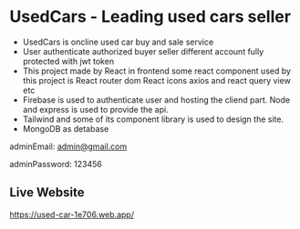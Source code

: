 # UsedCars - Leading used cars seller

-  UsedCars is oncline used car buy and sale service
-  User authenticate authorized buyer seller different account fully protected with jwt token
-  This project made by React in frontend some react component used by this project is React router dom React icons axios and react query view etc
-  Firebase is used to authenticate user and hosting the cliend part. Node and express is used to provide the api.
-  Tailwind and some of its component library is used to design the site.
-  MongoDB as detabase

adminEmail: admin@gmail.com

adminPassword: 123456

## Live Website

https://used-car-1e706.web.app/
